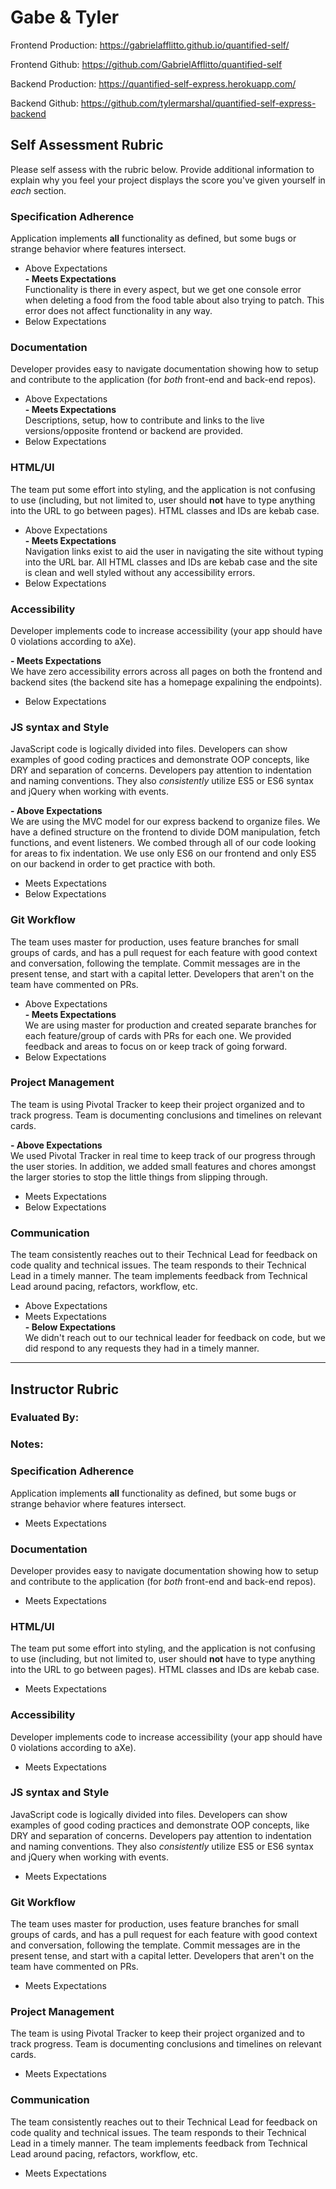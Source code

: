 # Gabe & Tyler

Frontend Production: https://gabrielafflitto.github.io/quantified-self/

Frontend Github: https://github.com/GabrielAfflitto/quantified-self

Backend Production: https://quantified-self-express.herokuapp.com/

Backend Github: https://github.com/tylermarshal/quantified-self-express-backend

## Self Assessment Rubric

Please self assess with the rubric below. Provide additional information to explain why you feel your project displays the score you've given yourself in _each_ section.

### Specification Adherence

Application implements **all** functionality as defined, but some bugs or strange behavior where features intersect.

- Above Expectations<br>
**- Meets Expectations** <br>
Functionality is there in every aspect, but we get one console error when deleting a food from the food table about also trying to patch. This error does not affect functionality in any way.
- Below Expectations

### Documentation

Developer provides easy to navigate documentation showing how to setup and contribute to the application (for _both_ front-end and back-end repos).

- Above Expectations<br>
**- Meets Expectations**<br>
Descriptions, setup, how to contribute and links to the live versions/opposite frontend or backend are provided.
- Below Expectations

### HTML/UI

The team put some effort into styling, and the application is not confusing to use (including, but not limited to, user should **not** have to type anything into the URL to go between pages). HTML classes and IDs are kebab case.

- Above Expectations<br>
**- Meets Expectations**<br>
Navigation links exist to aid the user in navigating the site without typing into the URL bar. All HTML classes and IDs are kebab case and the site is clean and well styled without any accessibility errors.
- Below Expectations

### Accessibility

Developer implements code to increase accessibility (your app should have 0 violations according to aXe).

**- Meets Expectations**<br>
We have zero accessibility errors across all pages on both the frontend and backend sites (the backend site has a homepage expalining the endpoints).<br>
- Below Expectations

### JS syntax and Style

JavaScript code is logically divided into files. Developers can show examples of good coding practices and demonstrate OOP concepts, like DRY and separation of concerns. Developers pay attention to indentation and naming conventions. They also _consistently_ utilize ES5 or ES6 syntax and jQuery when working with events.

**- Above Expectations**<br>
We are using the MVC model for our express backend to organize files. We have a defined structure on the frontend to divide DOM manipulation, fetch functions, and event listeners. We combed through all of our code looking for areas to fix indentation. We use only ES6 on our frontend and only ES5 on our backend in order to get practice with both.<br>
- Meets Expectations
- Below Expectations

### Git Workflow

The team uses master for production, uses feature branches for small groups of cards, and has a pull request for each feature with good context and conversation, following the template. Commit messages are in the present tense, and start with a capital letter. Developers that aren't on the team have commented on PRs.

- Above Expectations<br>
**- Meets Expectations**<br>
We are using master for production and created separate branches for each feature/group of cards with PRs for each one. We provided feedback and areas to focus on or keep track of going forward.
- Below Expectations

### Project Management

The team is using Pivotal Tracker to keep their project organized and to track progress. Team is documenting conclusions and timelines on relevant cards.

**- Above Expectations**<br>
We used Pivotal Tracker in real time to keep track of our progress through the user stories. In addition, we added small features and chores amongst the larger stories to stop the little things from slipping through.<br>
- Meets Expectations
- Below Expectations

### Communication

The team consistently reaches out to their Technical Lead for feedback on code quality and technical issues. The team responds to their Technical Lead in a timely manner. The team implements feedback from Technical Lead around pacing, refactors, workflow, etc.

- Above Expectations
- Meets Expectations<br>
**- Below Expectations**<br>
We didn't reach out to our technical leader for feedback on code, but we did respond to any requests they had in a timely manner.

-----------

## Instructor Rubric

### Evaluated By:

### Notes:

### Specification Adherence

Application implements **all** functionality as defined, but some bugs or strange behavior where features intersect.

- Meets Expectations

### Documentation

Developer provides easy to navigate documentation showing how to setup and contribute to the application (for _both_ front-end and back-end repos).

- Meets Expectations

### HTML/UI

The team put some effort into styling, and the application is not confusing to use (including, but not limited to, user should **not** have to type anything into the URL to go between pages). HTML classes and IDs are kebab case.

- Meets Expectations

### Accessibility

Developer implements code to increase accessibility (your app should have 0 violations according to aXe).

- Meets Expectations

### JS syntax and Style

JavaScript code is logically divided into files. Developers can show examples of good coding practices and demonstrate OOP concepts, like DRY and separation of concerns. Developers pay attention to indentation and naming conventions. They also _consistently_ utilize ES5 or ES6 syntax and jQuery when working with events.

- Meets Expectations

### Git Workflow

The team uses master for production, uses feature branches for small groups of cards, and has a pull request for each feature with good context and conversation, following the template. Commit messages are in the present tense, and start with a capital letter. Developers that aren't on the team have commented on PRs.

- Meets Expectations

### Project Management

The team is using Pivotal Tracker to keep their project organized and to track progress. Team is documenting conclusions and timelines on relevant cards.

- Meets Expectations

### Communication

The team consistently reaches out to their Technical Lead for feedback on code quality and technical issues. The team responds to their Technical Lead in a timely manner. The team implements feedback from Technical Lead around pacing, refactors, workflow, etc.

- Meets Expectations

